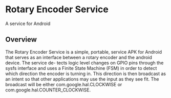 # Rotary Encoder Service
A service for Android

## Overview

The Rotary Encoder Service is a simple, portable, service APK for Android that serves as an interface between a rotary encoder and the android device. The service de- tects logic level changes on GPIO pins through the sysfs interface and uses a Finite State Machine (FSM) in order to detect which direction the encoder is turning in. This direction is then broadcast as an intent so that other applications may use the input as they see fit. The broadcast will be either com.google.hal.CLOCKWISE or com.google.hal.COUNTER_CLOCKWISE.


